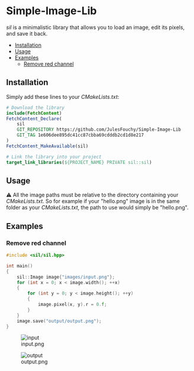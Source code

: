 # Simple-Image-Lib

*sil* is a minimalistic library that allows you to load an image, edit its pixels, and save it back.

- [Installation](#installation)
- [Usage](#usage)
- [Examples](#examples)
  - [Remove red channel](#remove-red-channel)

## Installation

Simply add these lines to your *CMakeLists.txt*:

```cmake
# Download the library
include(FetchContent)
FetchContent_Declare(
    sil
    GIT_REPOSITORY https://github.com/JulesFouchy/Simple-Image-Lib
    GIT_TAG 1e606dee895dc41cc87cbba69cdddb2cd1d8e217
)
FetchContent_MakeAvailable(sil)

# Link the library into your project
target_link_libraries(${PROJECT_NAME} PRIVATE sil::sil)
```

## Usage

⚠️ All the image paths must be relative to the directory containing your *CMakeLists.txt*. So for example if your "hello.png" image is in the same folder as your *CMakeLists.txt*, the path to use would simply be "hello.png".

## Examples

### Remove red channel

```cpp
#include <sil/sil.hpp>

int main()
{
    sil::Image image{"images/input.png"};
    for (int x = 0; x < image.width(); ++x)
    {
        for (int y = 0; y < image.height(); ++y)
        {
            image.pixel(x, y).r = 0.f;
        }
    }
    image.save("output/output.png");
}
```

<figure>
  <img src="https://github.com/JulesFouchy/Simple-Image-Lib/assets/45451201/9b9e070d-6024-45f6-bde9-c819595ba853" alt="input" />
  <figcaption>input.png</figcaption>
</figure>

<figure>
  <img src="https://github.com/JulesFouchy/Simple-Image-Lib/assets/45451201/f6afbfc9-d062-4f6d-8ff0-88f09c848be1" alt="output" />
  <figcaption>output.png</figcaption>
</figure>
